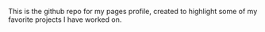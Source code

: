 This is the github repo for my pages profile, created to highlight some of my favorite projects I have worked on. 
